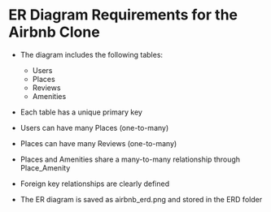 # ER Diagram Requirements for the Airbnb Clone

- The diagram includes the following tables:
  - Users
  - Places
  - Reviews
  - Amenities

- Each table has a unique primary key
- Users can have many Places (one-to-many)
- Places can have many Reviews (one-to-many)
- Places and Amenities share a many-to-many relationship through Place_Amenity
- Foreign key relationships are clearly defined
- The ER diagram is saved as airbnb_erd.png and stored in the ERD folder
